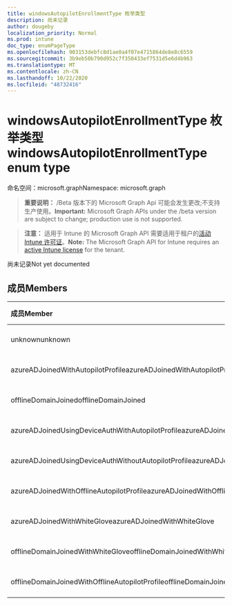 ```yaml
---
title: windowsAutopilotEnrollmentType 枚举类型
description: 尚未记录
author: dougeby
localization_priority: Normal
ms.prod: intune
doc_type: enumPageType
ms.openlocfilehash: 903153debfc8d1ae0a4f07e4715864de8e8c6559
ms.sourcegitcommit: 3b9eb50b790d952c7f350433ef7531d5e6d4b963
ms.translationtype: MT
ms.contentlocale: zh-CN
ms.lasthandoff: 10/22/2020
ms.locfileid: "48732416"
---
```

# <a name="windowsautopilotenrollmenttype-enum-type"></a><span data-ttu-id="1d28b-103">windowsAutopilotEnrollmentType 枚举类型</span><span class="sxs-lookup"><span data-stu-id="1d28b-103">windowsAutopilotEnrollmentType enum type</span></span>

<span data-ttu-id="1d28b-104">命名空间：microsoft.graph</span><span class="sxs-lookup"><span data-stu-id="1d28b-104">Namespace: microsoft.graph</span></span>

> <span data-ttu-id="1d28b-105">**重要说明：** /Beta 版本下的 Microsoft Graph Api 可能会发生更改;不支持生产使用。</span><span class="sxs-lookup"><span data-stu-id="1d28b-105">**Important:** Microsoft Graph APIs under the /beta version are subject to change; production use is not supported.</span></span>

> <span data-ttu-id="1d28b-106">**注意：** 适用于 Intune 的 Microsoft Graph API 需要适用于租户的[活动 Intune 许可证](https://go.microsoft.com/fwlink/?linkid=839381)。</span><span class="sxs-lookup"><span data-stu-id="1d28b-106">**Note:** The Microsoft Graph API for Intune requires an [active Intune license](https://go.microsoft.com/fwlink/?linkid=839381) for the tenant.</span></span>

<span data-ttu-id="1d28b-107">尚未记录</span><span class="sxs-lookup"><span data-stu-id="1d28b-107">Not yet documented</span></span>

## <a name="members"></a><span data-ttu-id="1d28b-108">成员</span><span class="sxs-lookup"><span data-stu-id="1d28b-108">Members</span></span>
|<span data-ttu-id="1d28b-109">成员</span><span class="sxs-lookup"><span data-stu-id="1d28b-109">Member</span></span>|<span data-ttu-id="1d28b-110">值</span><span class="sxs-lookup"><span data-stu-id="1d28b-110">Value</span></span>|<span data-ttu-id="1d28b-111">说明</span><span class="sxs-lookup"><span data-stu-id="1d28b-111">Description</span></span>|
|:---|:---|:---|
|<span data-ttu-id="1d28b-112">unknown</span><span class="sxs-lookup"><span data-stu-id="1d28b-112">unknown</span></span>|<span data-ttu-id="1d28b-113">0</span><span class="sxs-lookup"><span data-stu-id="1d28b-113">0</span></span>|<span data-ttu-id="1d28b-114">尚未记录</span><span class="sxs-lookup"><span data-stu-id="1d28b-114">Not yet documented</span></span>|
|<span data-ttu-id="1d28b-115">azureADJoinedWithAutopilotProfile</span><span class="sxs-lookup"><span data-stu-id="1d28b-115">azureADJoinedWithAutopilotProfile</span></span>|<span data-ttu-id="1d28b-116">1</span><span class="sxs-lookup"><span data-stu-id="1d28b-116">1</span></span>|<span data-ttu-id="1d28b-117">尚未记录</span><span class="sxs-lookup"><span data-stu-id="1d28b-117">Not yet documented</span></span>|
|<span data-ttu-id="1d28b-118">offlineDomainJoined</span><span class="sxs-lookup"><span data-stu-id="1d28b-118">offlineDomainJoined</span></span>|<span data-ttu-id="1d28b-119">双面</span><span class="sxs-lookup"><span data-stu-id="1d28b-119">2</span></span>|<span data-ttu-id="1d28b-120">尚未记录</span><span class="sxs-lookup"><span data-stu-id="1d28b-120">Not yet documented</span></span>|
|<span data-ttu-id="1d28b-121">azureADJoinedUsingDeviceAuthWithAutopilotProfile</span><span class="sxs-lookup"><span data-stu-id="1d28b-121">azureADJoinedUsingDeviceAuthWithAutopilotProfile</span></span>|<span data-ttu-id="1d28b-122">第三章</span><span class="sxs-lookup"><span data-stu-id="1d28b-122">3</span></span>|<span data-ttu-id="1d28b-123">尚未记录</span><span class="sxs-lookup"><span data-stu-id="1d28b-123">Not yet documented</span></span>|
|<span data-ttu-id="1d28b-124">azureADJoinedUsingDeviceAuthWithoutAutopilotProfile</span><span class="sxs-lookup"><span data-stu-id="1d28b-124">azureADJoinedUsingDeviceAuthWithoutAutopilotProfile</span></span>|<span data-ttu-id="1d28b-125">4 </span><span class="sxs-lookup"><span data-stu-id="1d28b-125">4</span></span>|<span data-ttu-id="1d28b-126">尚未记录</span><span class="sxs-lookup"><span data-stu-id="1d28b-126">Not yet documented</span></span>|
|<span data-ttu-id="1d28b-127">azureADJoinedWithOfflineAutopilotProfile</span><span class="sxs-lookup"><span data-stu-id="1d28b-127">azureADJoinedWithOfflineAutopilotProfile</span></span>|<span data-ttu-id="1d28b-128">5 </span><span class="sxs-lookup"><span data-stu-id="1d28b-128">5</span></span>|<span data-ttu-id="1d28b-129">尚未记录</span><span class="sxs-lookup"><span data-stu-id="1d28b-129">Not yet documented</span></span>|
|<span data-ttu-id="1d28b-130">azureADJoinedWithWhiteGlove</span><span class="sxs-lookup"><span data-stu-id="1d28b-130">azureADJoinedWithWhiteGlove</span></span>|<span data-ttu-id="1d28b-131">6 </span><span class="sxs-lookup"><span data-stu-id="1d28b-131">6</span></span>|<span data-ttu-id="1d28b-132">尚未记录</span><span class="sxs-lookup"><span data-stu-id="1d28b-132">Not yet documented</span></span>|
|<span data-ttu-id="1d28b-133">offlineDomainJoinedWithWhiteGlove</span><span class="sxs-lookup"><span data-stu-id="1d28b-133">offlineDomainJoinedWithWhiteGlove</span></span>|<span data-ttu-id="1d28b-134">7 </span><span class="sxs-lookup"><span data-stu-id="1d28b-134">7</span></span>|<span data-ttu-id="1d28b-135">尚未记录</span><span class="sxs-lookup"><span data-stu-id="1d28b-135">Not yet documented</span></span>|
|<span data-ttu-id="1d28b-136">offlineDomainJoinedWithOfflineAutopilotProfile</span><span class="sxs-lookup"><span data-stu-id="1d28b-136">offlineDomainJoinedWithOfflineAutopilotProfile</span></span>|<span data-ttu-id="1d28b-137">8 </span><span class="sxs-lookup"><span data-stu-id="1d28b-137">8</span></span>|<span data-ttu-id="1d28b-138">尚未记录</span><span class="sxs-lookup"><span data-stu-id="1d28b-138">Not yet documented</span></span>|





